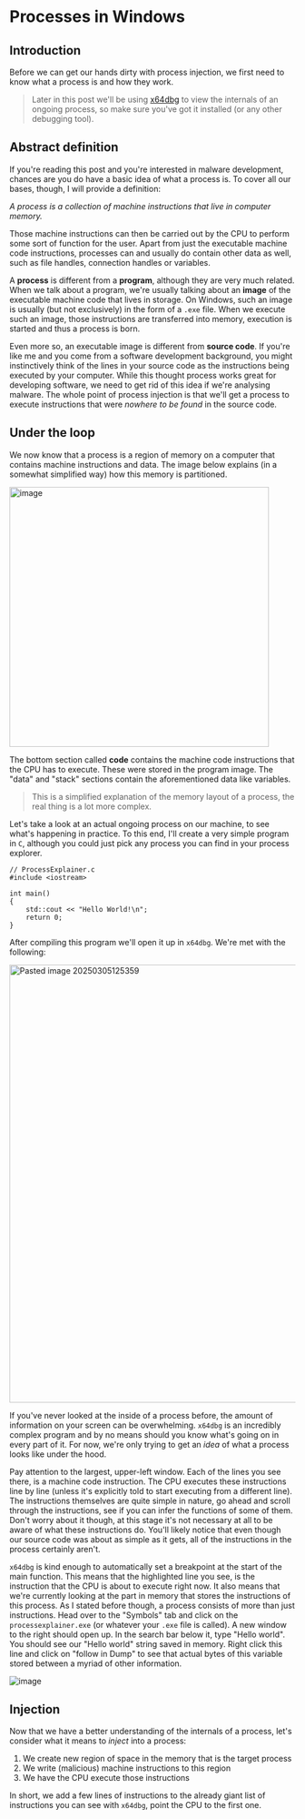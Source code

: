 # Processes in Windows
## Introduction
Before we can get our hands dirty with process injection, we first need to know what a process is and how they work.

>Later in this post we'll be using [x64dbg]([https://x64dbg.com/](https://x64dbg.com/)) to view the internals of an ongoing process, so make sure you've got it installed (or any other debugging tool).

## Abstract definition

If you're reading this post and you're interested in malware development, chances are you do have a basic idea of what a process is. To cover all our bases, though, I will provide a definition:

*A process is a collection of machine instructions that live in computer memory.* 

Those machine instructions can then be carried out by the CPU to perform some sort of function for the user. Apart from just the executable machine code instructions, processes can and usually do contain other data as well, such as file handles, connection handles or variables.

A **process** is different from a **program**, although they are very much related. When we talk about a program, we're usually talking about an **image** of the executable machine code that lives in storage. On Windows, such an image is usually (but not exclusively) in the form of a `.exe` file. When we execute such an image, those instructions are transferred into memory, execution is started and thus a process is born.

Even more so, an executable image is different from **source code**. If you're like me and you come from a software development background, you might instinctively think of the lines in your source code as the instructions being executed by your computer. While this thought process works great for developing software, we need to get rid of this idea if we're analysing malware. The whole point of process injection is that we'll get a process to execute instructions that were *nowhere to be found* in the source code.

## Under the loop

We now know that a process is a region of memory on a computer that contains machine instructions and data. The image below explains (in a somewhat simplified way) how this memory is partitioned.

<img width="457" alt="image" src="https://github.com/user-attachments/assets/443c5e1b-3368-47fe-b1d0-f0db31377701" />

The bottom section called **code** contains the machine code instructions that the CPU has to execute. These were stored in the program image. The "data" and "stack" sections contain the aforementioned data like variables.

>This is a simplified explanation of the memory layout of a process, the real thing is a lot more complex.

Let's take a look at an actual ongoing process on our machine, to see what's happening in practice. To this end, I'll create a very simple program in `C`, although you could just pick any process you can find in your process explorer.

```
// ProcessExplainer.c
#include <iostream>

int main()
{
    std::cout << "Hello World!\n";
    return 0;
}
```

After compiling this program we'll open it up in `x64dbg`. We're met with the following:

<img width="770" alt="Pasted image 20250305125359" src="https://github.com/user-attachments/assets/503abed9-7dbe-4dfe-b8dc-64c28e2ea3d1" />


If you've never looked at the inside of a process before, the amount of information on your screen can be overwhelming. `x64dbg` is an incredibly complex program and by no means should you know what's going on in every part of it. For now, we're only trying to get an _idea_ of what a process looks like under the hood. 

Pay attention to the largest, upper-left window. Each of the lines you see there, is a machine code instruction. The CPU executes these instructions line by line (unless it's explicitly told to start executing from a different line). The instructions themselves are quite simple in nature, go ahead and scroll through the instructions, see if you can infer the functions of some of them. Don't worry about it though, at this stage it's not necessary at all to be aware of what these instructions do. You'll likely notice that even though our source code was about as simple as it gets, all of the instructions in the process certainly aren't. 

`x64dbg` is kind enough to automatically set a breakpoint at the start of the main function. This means that the highlighted line you see, is the instruction that the CPU is about to execute right now. It also means that we're currently looking at the part in memory that stores the instructions of this process. As I stated before though, a process consists of more than just instructions. Head over to the "Symbols" tab and click on the `processexplainer.exe` (or whatever your `.exe` file is called). A new window to the right should open up. In the search bar below it, type "Hello world". You should see our "Hello world" string saved in memory. Right click this line and click on "follow in Dump" to see that actual bytes of this variable stored between a myriad of other information.

![image](https://github.com/user-attachments/assets/0fb02fc5-8352-44d1-964b-73555ca55ddd)


## Injection

Now that we have a better understanding of the internals of a process, let's consider what it means to *inject* into a process:

1. We create new region of space in the memory that is the target process
2. We write (malicious) machine instructions to this region
3. We have the CPU execute those instructions

In short, we add a few lines of instructions to the already giant list of instructions you can see with `x64dbg`, point the CPU to the first one.
